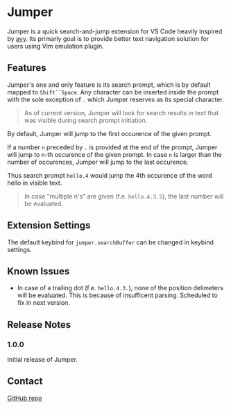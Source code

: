 # Jumper

Jumper is a quick search-and-jump extension for VS Code heavily inspired by [avy](https://github.com/abo-abo/avy). Its primarly goal is to provide better text navigation solution for users using Vim emulation plugin.

## Features

Jumper's one and only feature is its search prompt, which is by default mapped to `Shift``Space`. Any character can be inserted inside the prompt with the sole exception of `.` which Jumper reserves as its special character.

> As of current version, Jumper will look for search results in text that was visible during search prompt initiation. 

By default, Jumper will jump to the first occurence of the given prompt.

If a number `n` preceded by `.` is provided at the end of the prompt, Jumper will jump to `n`-th occurence of the given prompt. In case `n` is larger than the number of occurences, Jumper will jump to the last occurence. 

Thus search prompt `hello.4` would jump the 4th occurence of the word hello in visible text.

> In case "multiple n's" are given (f.e. `hello.4.3.5`), the last number will be evaluated.

## Extension Settings

The default keybind for `jumper.searchBuffer` can be changed in keybind settings.

## Known Issues

- In case of a trailing dot (f.e. `hello.4.3.`), none of the position delimeters will be evaluated. This is because of insufficent parsing. Scheduled to fix in next version.

## Release Notes


### 1.0.0

Initial release of Jumper.

## Contact

[GitHub repo](https://github.com/xdNecron/vscode-jumper)
